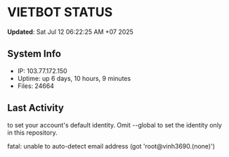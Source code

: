 # VIETBOT STATUS
**Updated**: Sat Jul 12 06:22:25 AM +07 2025

## System Info
- IP: 103.77.172.150
- Uptime: up 6 days, 10 hours, 9 minutes
- Files: 24664

## Last Activity

to set your account's default identity.
Omit --global to set the identity only in this repository.

fatal: unable to auto-detect email address (got 'root@vinh3690.(none)')
